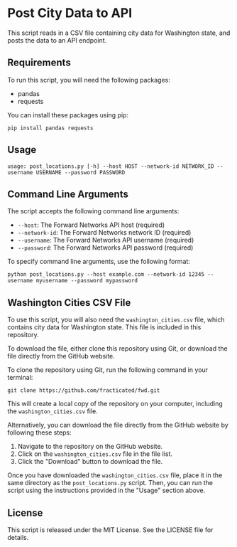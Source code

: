 # Post City Data to API

This script reads in a CSV file containing city data for Washington state, and posts the data to an API endpoint.

## Requirements

To run this script, you will need the following packages:

- pandas
- requests

You can install these packages using pip:

`pip install pandas requests`

## Usage

`usage: post_locations.py [-h] --host HOST --network-id NETWORK_ID --username USERNAME --password PASSWORD`

## Command Line Arguments

The script accepts the following command line arguments:

- `--host`: The Forward Networks API host (required)
- `--network-id`: The Forward Networks network ID (required)
- `--username`: The Forward Networks API username (required)
- `--password`: The Forward Networks API password (required)

To specify command line arguments, use the following format:

`python post_locations.py --host example.com --network-id 12345 --username myusername --password mypassword`

## Washington Cities CSV File

To use this script, you will also need the `washington_cities.csv` file, which contains city data for Washington state. This file is included in this repository.

To download the file, either clone this repository using Git, or download the file directly from the GitHub website.

To clone the repository using Git, run the following command in your terminal:

`git clone https://github.com/fracticated/fwd.git`

This will create a local copy of the repository on your computer, including the `washington_cities.csv` file.

Alternatively, you can download the file directly from the GitHub website by following these steps:

1. Navigate to the repository on the GitHub website.
2. Click on the `washington_cities.csv` file in the file list.
3. Click the "Download" button to download the file.

Once you have downloaded the `washington_cities.csv` file, place it in the same directory as the `post_locations.py` script. Then, you can run the script using the instructions provided in the "Usage" section above.

## License

This script is released under the MIT License. See the LICENSE file for details.



